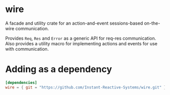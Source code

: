 # wire
A facade and utility crate for an action-and-event sessions-based on-the-wire communication.

Provides `Req`, `Res` and `Error` as a generic API for req-res communication.
Also provides a utility macro for implementing actions and events for use with communication.

# Adding as a dependency

```toml
[dependencies]
wire = { git = "https://github.com/Instant-Reactive-Systems/wire.git" }
```
